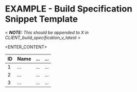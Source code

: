 EXAMPLE - Build Specification Snippet Template
=================
*&lt; __NOTE:__  This should be appended to X in CLIENT_build_specification_v_latest &gt;*

<ENTER_CONTENT>

 ID  | Name | ... | ...
 --- | --- | --- | ----
 1 	| ... | ... | ...
 2 	| ... | ... | ...
 3 	| ... | ... | ...
